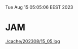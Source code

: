 Tue Aug 15 05:05:06 EEST 2023
# JAM
<a href='./cache/202308/15_05.log'>./cache/202308/15_05.log</a>
